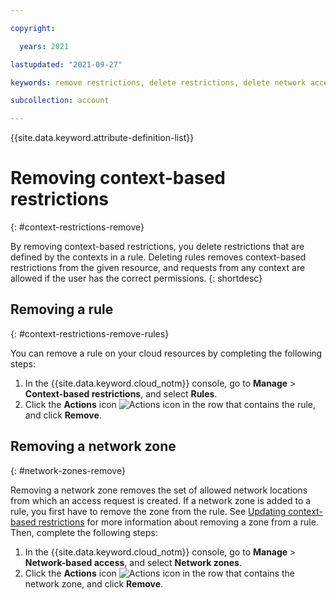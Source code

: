 ```yaml
---

copyright:

  years: 2021

lastupdated: "2021-09-27"

keywords: remove restrictions, delete restrictions, delete network access, delete context based restrictions, remove network access, rule, context, network access rule, network zone

subcollection: account

---
```


{{site.data.keyword.attribute-definition-list}}

# Removing context-based restrictions
{: #context-restrictions-remove}

By removing context-based restrictions, you delete restrictions that are defined by the contexts in a rule. Deleting rules removes context-based restrictions from the given resource, and requests from any context are allowed if the user has the correct permissions.
{: shortdesc}

## Removing a rule
{: #context-restrictions-remove-rules}

You can remove a rule on your cloud resources by completing the following steps: 
1. In the {{site.data.keyword.cloud_notm}} console, go to **Manage** > **Context-based restrictions**, and select **Rules**.
2. Click the **Actions** icon ![Actions icon](../icons/action-menu-icon.svg "Actions") in the row that contains the rule, and click **Remove**.

## Removing a network zone
{: #network-zones-remove}

Removing a network zone removes the set of allowed network locations from which an access request is created. If a network zone is added to a rule, you first have to remove the zone from the rule. See [Updating context-based restrictions](/docs/account?topic=account-context-restrictions-update) for more information about removing a zone from a rule. Then, complete the following steps: 

1. In the {{site.data.keyword.cloud_notm}} console, go to **Manage** > **Network-based access**, and select **Network zones**.
2. Click the **Actions** icon ![Actions icon](../icons/action-menu-icon.svg "Actions") in the row that contains the network zone, and click **Remove**.
